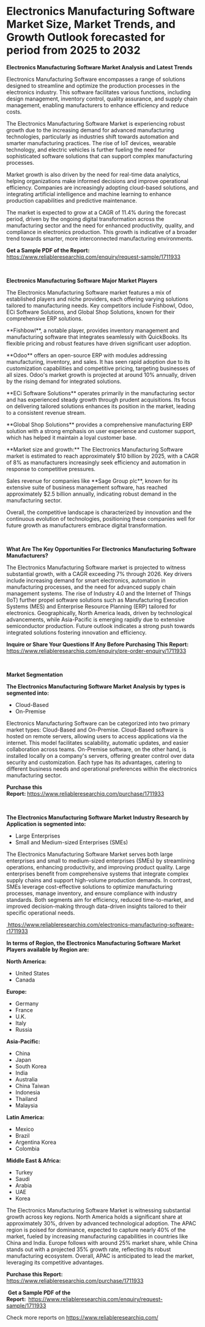 <p><h1>Electronics Manufacturing Software Market Size, Market Trends, and Growth Outlook forecasted for period from 2025 to 2032</h1></p><p><strong>Electronics Manufacturing Software Market Analysis and Latest Trends</strong></p>
<p><p>Electronics Manufacturing Software encompasses a range of solutions designed to streamline and optimize the production processes in the electronics industry. This software facilitates various functions, including design management, inventory control, quality assurance, and supply chain management, enabling manufacturers to enhance efficiency and reduce costs.</p><p>The Electronics Manufacturing Software Market is experiencing robust growth due to the increasing demand for advanced manufacturing technologies, particularly as industries shift towards automation and smarter manufacturing practices. The rise of IoT devices, wearable technology, and electric vehicles is further fueling the need for sophisticated software solutions that can support complex manufacturing processes.</p><p>Market growth is also driven by the need for real-time data analytics, helping organizations make informed decisions and improve operational efficiency. Companies are increasingly adopting cloud-based solutions, and integrating artificial intelligence and machine learning to enhance production capabilities and predictive maintenance.</p><p>The market is expected to grow at a CAGR of 11.4% during the forecast period, driven by the ongoing digital transformation across the manufacturing sector and the need for enhanced productivity, quality, and compliance in electronics production. This growth is indicative of a broader trend towards smarter, more interconnected manufacturing environments.</p></p>
<p><strong>Get a Sample PDF of the Report:&nbsp;</strong> <a href="https://www.reliableresearchiq.com/enquiry/request-sample/1711933?utm_campaign=1842&utm_medium=2&utm_source=Github&utm_content=ia&utm_term=11012025&utm_id=electronics-manufacturing-software">https://www.reliableresearchiq.com/enquiry/request-sample/1711933</a></p>
<p>&nbsp;</p>
<p><strong>Electronics Manufacturing Software Major Market Players</strong></p>
<p><p>The Electronics Manufacturing Software market features a mix of established players and niche providers, each offering varying solutions tailored to manufacturing needs. Key competitors include Fishbowl, Odoo, ECi Software Solutions, and Global Shop Solutions, known for their comprehensive ERP solutions.</p><p>**Fishbowl**, a notable player, provides inventory management and manufacturing software that integrates seamlessly with QuickBooks. Its flexible pricing and robust features have driven significant user adoption. </p><p>**Odoo** offers an open-source ERP with modules addressing manufacturing, inventory, and sales. It has seen rapid adoption due to its customization capabilities and competitive pricing, targeting businesses of all sizes. Odoo's market growth is projected at around 10% annually, driven by the rising demand for integrated solutions.</p><p>**ECi Software Solutions** operates primarily in the manufacturing sector and has experienced steady growth through prudent acquisitions. Its focus on delivering tailored solutions enhances its position in the market, leading to a consistent revenue stream.</p><p>**Global Shop Solutions** provides a comprehensive manufacturing ERP solution with a strong emphasis on user experience and customer support, which has helped it maintain a loyal customer base. </p><p>**Market size and growth:** The Electronics Manufacturing Software market is estimated to reach approximately $10 billion by 2025, with a CAGR of 8% as manufacturers increasingly seek efficiency and automation in response to competitive pressures.</p><p>Sales revenue for companies like **Sage Group plc**, known for its extensive suite of business management software, has reached approximately $2.5 billion annually, indicating robust demand in the manufacturing sector.</p><p>Overall, the competitive landscape is characterized by innovation and the continuous evolution of technologies, positioning these companies well for future growth as manufacturers embrace digital transformation.</p></p>
<p>&nbsp;</p>
<p><strong>What Are The Key Opportunities For Electronics Manufacturing Software Manufacturers?</strong></p>
<p><p>The Electronics Manufacturing Software market is projected to witness substantial growth, with a CAGR exceeding 7% through 2026. Key drivers include increasing demand for smart electronics, automation in manufacturing processes, and the need for advanced supply chain management systems. The rise of Industry 4.0 and the Internet of Things (IoT) further propel software solutions such as Manufacturing Execution Systems (MES) and Enterprise Resource Planning (ERP) tailored for electronics. Geographically, North America leads, driven by technological advancements, while Asia-Pacific is emerging rapidly due to extensive semiconductor production. Future outlook indicates a strong push towards integrated solutions fostering innovation and efficiency.</p></p>
<p><strong>Inquire or Share Your Questions If Any Before Purchasing This Report:</strong> <a href="https://www.reliableresearchiq.com/enquiry/pre-order-enquiry/1711933?utm_campaign=1842&utm_medium=2&utm_source=Github&utm_content=ia&utm_term=11012025&utm_id=electronics-manufacturing-software">https://www.reliableresearchiq.com/enquiry/pre-order-enquiry/1711933</a></p>
<p>&nbsp;</p>
<p><strong>Market Segmentation</strong></p>
<p><strong>The Electronics Manufacturing Software Market Analysis by types is segmented into:</strong></p>
<p><ul><li>Cloud-Based</li><li>On-Premise</li></ul></p>
<p><p>Electronics Manufacturing Software can be categorized into two primary market types: Cloud-Based and On-Premise. Cloud-Based software is hosted on remote servers, allowing users to access applications via the internet. This model facilitates scalability, automatic updates, and easier collaboration across teams. On-Premise software, on the other hand, is installed locally on a company's servers, offering greater control over data security and customization. Each type has its advantages, catering to different business needs and operational preferences within the electronics manufacturing sector.</p></p>
<p><strong>Purchase this Report:&nbsp;</strong><a href="https://www.reliableresearchiq.com/purchase/1711933?utm_campaign=1842&utm_medium=2&utm_source=Github&utm_content=ia&utm_term=11012025&utm_id=electronics-manufacturing-software">https://www.reliableresearchiq.com/purchase/1711933</a></p>
<p>&nbsp;</p>
<p><strong>The Electronics Manufacturing Software Market Industry Research by Application is segmented into:</strong></p>
<p><ul><li>Large Enterprises</li><li>Small and Medium-sized Enterprises (SMEs)</li></ul></p>
<p><p>The Electronics Manufacturing Software Market serves both large enterprises and small to medium-sized enterprises (SMEs) by streamlining operations, enhancing productivity, and improving product quality. Large enterprises benefit from comprehensive systems that integrate complex supply chains and support high-volume production demands. In contrast, SMEs leverage cost-effective solutions to optimize manufacturing processes, manage inventory, and ensure compliance with industry standards. Both segments aim for efficiency, reduced time-to-market, and improved decision-making through data-driven insights tailored to their specific operational needs.</p></p>
<p><a href="https://www.reliableresearchiq.com/electronics-manufacturing-software-r1711933?utm_campaign=1842&utm_medium=2&utm_source=Github&utm_content=ia&utm_term=11012025&utm_id=electronics-manufacturing-software">&nbsp;https://www.reliableresearchiq.com/electronics-manufacturing-software-r1711933</a></p>
<p><strong>In terms of Region, the Electronics Manufacturing Software Market Players available by Region are:</strong></p>
<p>
    <p> <strong> North America: </strong>
        <ul>
            <li>United States</li>
            <li>Canada</li>
        </ul>
        </p> 
    <p> <strong> Europe: </strong>
        <ul>
            <li>Germany</li>
            <li>France</li>
            <li>U.K.</li>
            <li>Italy</li>
            <li>Russia</li>
        </ul>
        </p> 
    <p> <strong> Asia-Pacific: </strong>
        <ul>
            <li>China</li>
            <li>Japan</li>
            <li>South Korea</li>
            <li>India</li>
            <li>Australia</li>
            <li>China Taiwan</li>
            <li>Indonesia</li>
            <li>Thailand</li>
            <li>Malaysia</li>
        </ul>
        </p> 
    <p> <strong> Latin America: </strong>
        <ul>
            <li>Mexico</li>
            <li>Brazil</li>
            <li>Argentina Korea</li>
            <li>Colombia</li>
        </ul>
        </p> 
    <p> <strong> Middle East & Africa: </strong>
        <ul>
            <li>Turkey</li>
            <li>Saudi</li>
            <li>Arabia</li>
            <li>UAE</li>
            <li>Korea</li>
        </ul>
    </p>
    </p>
<p><p>The Electronics Manufacturing Software Market is witnessing substantial growth across key regions. North America holds a significant share at approximately 30%, driven by advanced technological adoption. The APAC region is poised for dominance, expected to capture nearly 40% of the market, fueled by increasing manufacturing capabilities in countries like China and India. Europe follows with around 25% market share, while China stands out with a projected 35% growth rate, reflecting its robust manufacturing ecosystem. Overall, APAC is anticipated to lead the market, leveraging its competitive advantages.</p></p>
<p><strong>Purchase this Report: </strong><a href="https://www.reliableresearchiq.com/purchase/1711933?utm_campaign=1842&utm_medium=2&utm_source=Github&utm_content=ia&utm_term=11012025&utm_id=electronics-manufacturing-software">https://www.reliableresearchiq.com/purchase/1711933</a></p>
<p>&nbsp;<strong>Get a Sample PDF of the Report:&nbsp;&nbsp;</strong><a href="https://www.reliableresearchiq.com/enquiry/request-sample/1711933?utm_campaign=1842&utm_medium=2&utm_source=Github&utm_content=ia&utm_term=11012025&utm_id=electronics-manufacturing-software">https://www.reliableresearchiq.com/enquiry/request-sample/1711933</a></p>
<p><strong></strong></p>
<p>Check more reports on <a href="https://www.reliableresearchiq.com/?utm_campaign=1842&utm_medium=2&utm_source=Github&utm_content=ia&utm_term=11012025&utm_id=electronics-manufacturing-software">https://www.reliableresearchiq.com/</a></p>